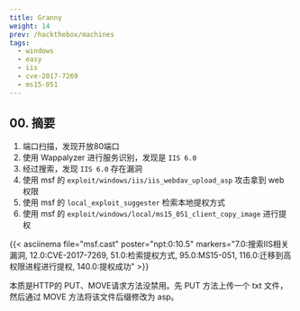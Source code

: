 ```yaml
---
title: Granny
weight: 14
prev: /hackthebox/machines
tags:
  - windows
  - easy
  - iis
  - cve-2017-7269
  - ms15-051
---
```



## 00. 摘要

1. 端口扫描，发现开放80端口
2. 使用 Wappalyzer 进行服务识别，发现是 `IIS 6.0`
3. 经过搜索，发现 `IIS 6.0` 存在漏洞
4. 使用 msf 的 `exploit/windows/iis/iis_webdav_upload_asp` 攻击拿到 web 权限
5. 使用 msf 的 `local_exploit_suggester` 检索本地提权方式
6. 使用 msf 的 `exploit/windows/local/ms15_051_client_copy_image` 进行提权

{{< asciinema file="msf.cast" poster="npt:0:10.5" markers="7.0:搜索IIS相关漏洞, 12.0:CVE-2017-7269, 51.0:检索提权方式, 95.0:MS15-051, 116.0:迁移到高权限进程进行提权, 140.0:提权成功" >}}

本质是HTTP的 PUT、MOVE请求方法没禁用。先 PUT 方法上传一个 txt 文件，然后通过 MOVE 方法将该文件后缀修改为 asp。


